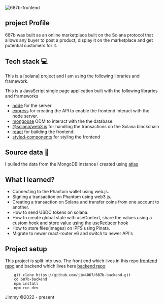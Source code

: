![687b-frontend](https://socialify.git.ci/jim4067/687b-backend/image?font=Raleway&language=1&name=1&owner=1&pattern=Brick%20Wall&theme=Dark)

## project Profile

687b was built as an online marketplace built on the Solana protocol that allows any buyer to post a product, display it on the marketplace and get potential customers for it.

## Tech stack 💻

This is a [solana] project and I am using the following libraries and framework.

This is a JavaScript single page application built with the following libraries and frameworks

-   [node](https://nodejs.org/) for the server.
-   [express](https://expressjs.com/) for creating the API to enable the frontend interact with the node server.
-   [mongoose](https://mongoosejs.com/) ODM to interact with the the database.
-   [@solana/web3.js](https://solana-labs.github.io/solana-web3.js/) for handling the transactions on the Solana blockchain
-   [react](https://reactjs.org/) for building the frontend.
-   [styled-components](https://www.styled-components.com/) for styling the frontend

## Source data 📝

I pulled the data from the MongoDB instance I created using [atlas](https://www.mongodb.com/atlas)

## What I learned?

-   Connecting to the Phantom wallet using web.js.
-   Signing a transaction on Phantom using web3.js.
-   Creating a transaction on Solana and transfer coins from one account to another.
-   How to send USDC tokens on solana.
-   How to create global state with useContext, share the values using a custom hook and store value using the useReducer hook
-   How to store files(images) on IPFS using Pinata.
-   Migrate to newer react-router v6 and switch to newer API's

## Project setup

This project is split into two. The front end which lives in this repo [frontend repo](https://github.com/jim4067/687b-frontned.git) and backend which lives here [backend repo](https://github.com/jim4067/687b-backend.git)

```
    git clone https://github.com/jim4067/687b-backend.git
    cd 687b-backend
    npm install
    npm run dev
```

Jimmy ©2022 - present
